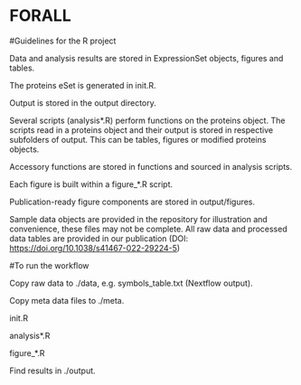# FORALL

#Guidelines for the R project

Data and analysis results are stored in ExpressionSet objects, figures and tables.

The proteins eSet is generated in init.R.

Output is stored in the output directory.

Several scripts (analysis*.R) perform functions on the proteins object. The scripts read in a proteins object and their output is stored in respective subfolders of output. This can be tables, figures or modified proteins objects.

Accessory functions are stored in functions and sourced in analysis scripts.

Each figure is built within a figure_*.R script. 


Publication-ready figure components are stored in output/figures.



Sample data objects are provided in the repository for illustration and convenience, these files may not be complete. All raw data and processed data tables are provided in our publication (DOI: https://doi.org/10.1038/s41467-022-29224-5)

#To run the workflow


Copy raw data to ./data, e.g. symbols_table.txt (Nextflow output).


Copy meta data files to ./meta.


init.R


analysis*.R


figure_*.R


Find results in ./output.
